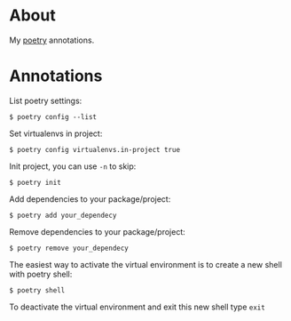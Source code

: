 
# About

My [poetry](https://python-poetry.org/) annotations.

# Annotations

List poetry settings:

```
$ poetry config --list
```

Set virtualenvs in project:

```
$ poetry config virtualenvs.in-project true
```

Init project, you can use `-n` to skip:
```
$ poetry init
```

Add dependencies to your package/project:
```
$ poetry add your_dependecy
```

Remove dependencies to your package/project:
```
$ poetry remove your_dependecy
```

The easiest way to activate the virtual environment is to create a new shell with poetry shell:

```
$ poetry shell
```

To deactivate the virtual environment and exit this new shell type `exit`
